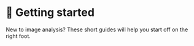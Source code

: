 # 🔖 Getting started

New to image analysis? These short guides will help you start off on the right foot.

```{tableofcontents}
```